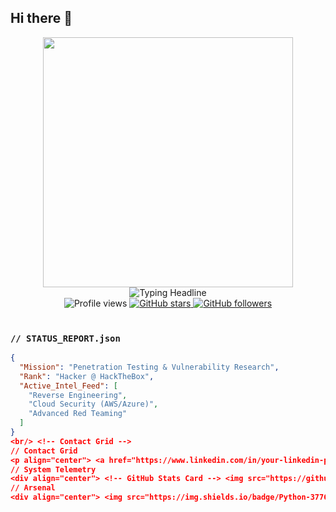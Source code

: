 ## Hi there 👋

<!--
**maestro-ant/maestro-ant** is a ✨ _special_ ✨ repository because its `README.md` (this file) appears on your GitHub profile.

Here are some ideas to get you started:

- 🔭 I’m currently working on ...
- 🌱 I’m currently learning ...
- 👯 I’m looking to collaborate on ...
- 🤔 I’m looking for help with ...
- 💬 Ask me about ...
- 📫 How to reach me: ...
- 😄 Pronouns: ...
- ⚡ Fun fact: ...
-->

<!-- 
  CODE-RED THEME v2.0 - DYNAMIC EDITION
  
  Instructions:
  1. Your username 'maestro-ant' is already filled in.
  2. Just update the links in the "// Contact Grid" section with your real profiles.
-->

<!-- Header GIF -->
<div align="center">
  <img src="https://media.giphy.com/media/wassie-bywassies-wassies-Kv2T5yBQ774PSBeXjY/giphy.gif" width="400"/>
</div>

<!-- Dynamic Typing Headline -->
<div align="center">
  <img src="https://readme-typing-svg.herokuapp.com?font=JetBrains+Mono&size=30&color=E02424&center=true&vCenter=true&width=600&height=80&lines=I'm+a+Pentester;Problem+Solver;Open-Source+Enthusiast;I+love+to+Automate+stuff" alt="Typing Headline">
</div>

<!-- Badges -->
<div align="center">
  <img src="https://komarev.com/ghpvc/?username=maestro-ant&label=PROFILE+VIEWS&style=for-the-badge&color=E02424" alt="Profile views"/>
  <a href="https://github.com/maestro-ant?tab=repositories">
    <img src="https://img.shields.io/github/stars/maestro-ant?label=STARS&style=for-the-badge&color=E02424" alt="GitHub stars"/>
  </a>
  <a href="https://github.com/maestro-ant?tab=followers">
    <img src="https://img.shields.io/github/followers/maestro-ant?label=FOLLOWERS&style=for-the-badge&color=E02424" alt="GitHub followers"/>
  </a>
</div>

<br/>

<!-- Status Report: Thematic "About Me" -->
### `// STATUS_REPORT.json`
```json
{
  "Mission": "Penetration Testing & Vulnerability Research",
  "Rank": "Hacker @ HackTheBox",
  "Active_Intel_Feed": [
    "Reverse Engineering",
    "Cloud Security (AWS/Azure)",
    "Advanced Red Teaming"
  ]
}
<br/> <!-- Contact Grid -->
// Contact Grid
<p align="center"> <a href="https://www.linkedin.com/in/your-linkedin-profile/"> <img src="https://img.shields.io/badge/LinkedIn-E02424?style=for-the-badge&logo=linkedin&logoColor=white" alt="LinkedIn"> </a> <a href="https://twitter.com/your-twitter-handle"> <img src="https://img.shields.io/badge/Twitter-E02424?style=for-the-badge&logo=twitter&logoColor=white" alt="Twitter"> </a> <a href="mailto:youremail@example.com"> <img src="https://img.shields.io/badge/Report_Vulnerability-E02424?style=for-the-badge&logo=gmail&logoColor=white" alt="Email"> </a> <a href="https://tryhackme.com/p/your-thm-profile"> <img src="https://img.shields.io/badge/TryHackMe-E02424?style=for-the-badge&logo=tryhackme&logoColor=white" alt="TryHackMe"> </a> </p> <br/> <!-- GitHub Stats with Custom CodeRed Theme -->
// System Telemetry
<div align="center"> <!-- GitHub Stats Card --> <img src="https://github-readme-stats.vercel.app/api?username=maestro-ant&show_icons=true&include_all_commits=true&count_private=true&bg_color=161B22&border_color=E02424&title_color=E02424&icon_color=E02424&text_color=F0F0F0" alt="GitHub Stats"> <br/> <!-- GitHub Streak Card --> <img src="https://github-readme-streak-stats.herokuapp.com/?user=maestro-ant&theme=radical&background=161B22&border=E02424&stroke=E02424&ring=E02424&fire=E02424&currStreakNum=F0F0F0&sideNums=F0F0F0&currStreakLabel=F0F0F0&sideLabels=F0F0F0" alt="GitHub Streak Stats"> </div> <br/> <!-- Arsenal: Tech Stack -->
// Arsenal
<div align="center"> <img src="https://img.shields.io/badge/Python-3776AB?style=for-the-badge&logo=python&logoColor=white" alt="Python"> <img src="https://img.shields.io/badge/Kali_Linux-557C94?style=for-the-badge&logo=kali-linux&logoColor=white" alt="Kali Linux"> <img src="https://img.shields.io/badge/Burp_Suite-E02424?style=for-the-badge&logo=burp-suite&logoColor=white" alt="Burp Suite"> <img src="https://img.shields.io/badge/Metasploit-E02424?style=for-the-badge&logo=metasploit&logoColor=white" alt="Metasploit"> <img src="https://img.shields.io/badge/Docker-2496ED?style=for-the-badge&logo=docker&logoColor=white" alt="Docker"> </div> ```
